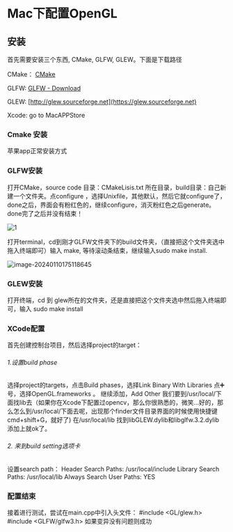 # Mac下配置OpenGL
## 安装
首先需要安装三个东西, CMake, GLFW, GLEW。下面是下载路径

CMake： [CMake](https://cmake.org)

GLFW: [GLFW - Download](https://www.glfw.org/download.html)

GLEW: [http://glew.sourceforge.net](https://glew.sourceforge.net)

Xcode: go to MacAPPStore

### Cmake 安装

苹果app正常安装方式

### GLFW安装

打开CMake，source code 目录：CMakeLisis.txt 所在目录，build目录：自己新建一个文件夹。点configure ，选择Unixfile，其他默认，然后它就configure了，done之后，界面会有粉红色的，继续configure，消灭粉红色之后generate。done完了之后并没有结束！

![1](/Users/innovation/x739809514/Notes/images/1.png)

打开terminal，cd到刚才GLFW文件夹下的build文件夹，（直接把这个文件夹选中拖入终端即可）输入 make, 等待滚动条结束，继续输入sudo make install.

![image-20240110175118645](/Users/innovation/x739809514/Notes/images/image-20240110175118645.png)

### GLEW安装

打开终端，cd 到 glew所在的文件夹，还是直接把这个文件夹选中然后拖入终端即可，输入 sudo make install

### XCode配置

首先创建控制台项目，然后选择project的target：

###### 1.设置build phase

选择project的targets，点击Build phases，选择Link Binary With Libraries 点➕号，选择OpenGL.frameworks 。
继续添加，Add Other 我们要到/usr/local/下面找lib去（如果你在Xcode下配置过opencv，那么你很熟悉的，微笑...好的，那么怎么到/usr/local/下面去呢，出现那个finder文件目录界面的时候使用快捷键cmd+shift+G，就好了) 
在/usr/local/lib 找到libGLEW.dylib和libglfw.3.2.dylib 添加上就ok了。

###### 2. 来到build setting选项卡

设置search path：
Header Search Paths: /usr/local/include
Library Search Paths: /usr/local/lib
Always Search User Paths: YES

### 配置结束

接着进行测试，尝试在main.cpp中引入头文件：
#include <GL/glew.h>
#include <GLFW/glfw3.h>
如果变异没有问题则成功
